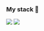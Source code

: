 ### My stack 👋
<img src="https://img.shields.io/badge/JavaScript-blue?style=for-the-badge&logo=JavaScript&logoColor=pink"/>
<img src="https://img.shields.io/badge/JavaScript-rgba(218, 32, 177, 0.8)?style=for-the-badge&logo=JavaScript&logoColor=pink"/>

